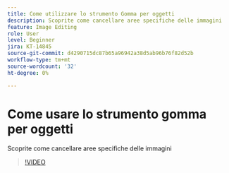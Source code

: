 ```yaml
---
title: Come utilizzare lo strumento Gomma per oggetti
description: Scoprite come cancellare aree specifiche delle immagini
feature: Image Editing
role: User
level: Beginner
jira: KT-14845
source-git-commit: d4290715dc87b65a96942a38d5ab96b76f82d52b
workflow-type: tm+mt
source-wordcount: '32'
ht-degree: 0%

---
```


# Come usare lo strumento gomma per oggetti

Scoprite come cancellare aree specifiche delle immagini

>[!VIDEO](https://video.tv.adobe.com/v/3427019?quality=12&learn=on&hidetitle=true)
